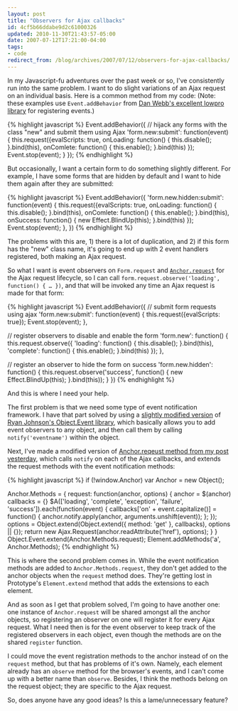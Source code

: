 ```yaml
---
layout: post
title: "Observers for Ajax callbacks"
id: 4cf5b66ddabe9d2c61000326
updated: 2010-11-30T21:43:57-05:00
date: 2007-07-12T17:21:00-04:00
tags:
- code
redirect_from: /blog/archives/2007/07/12/observers-for-ajax-callbacks/
---
```


In my Javascript-fu adventures over the past week or so, I've consistently run into the same problem. I want to do slight variations of an Ajax request on an individual basis. Here is a common method from my code: (Note: these examples use `Event.addBehavior` from [Dan Webb's excellent lowpro library](http://www.danwebb.net/2006/9/3/low-pro-unobtrusive-scripting-for-prototype) for registering events.)

{% highlight javascript %}
Event.addBehavior({
  // hijack any forms with the class "new" and submit them using Ajax
  'form.new:submit': function(event) {
    this.request({evalScripts: true,
      onLoading: function() { this.disable(); }.bind(this),
      onComlete: function() { this.enable(); }.bind(this)
    });
    Event.stop(event);
  }
});
{% endhighlight %}

But occasionally, I want a certain form to do something slightly different. For example, I have some forms that are hidden by default and I want to hide them again after they are submitted:

{% highlight javascript %}
Event.addBehavior({
  'form.new.hidden:submit': function(event) {
    this.request({evalScripts: true,
      onLoading: function() { this.disable(); }.bind(this),
      onComlete: function() { this.enable(); }.bind(this),
      onSuccess: function() { new Effect.BlindUp(this); }.bind(this)
    });
    Event.stop(event);
  },
})
{% endhighlight %}

The problems with this are, 1) there is a lot of duplication, and 2) if this form has the "new" class name, it's going to end up with 2 event handlers registered, both making an Ajax request.

So what I want is event observers on `Form.request` and [`Anchor.request`](/2007/7/11/adding-dom-methods-with-prototype) for the Ajax request lifecycle, so I can call `form.request.observe('loading', function() { … })`, and that will be invoked any time an Ajax request is made for that form:

{% highlight javascript %}
Event.addBehavior({
  // submit form requests using ajax
  'form.new:submit': function(event) {
    this.request({evalScripts: true});
    Event.stop(event);
  },

  // register observers to disable and enable the form
  'form.new': function() {
    this.request.observe({
      'loading': function() { this.disable(); }.bind(this),
      'complete': function() { this.enable(); }.bind(this)
    });
  },

  // register an observer to hide the form on success
  'form.new.hidden': function() {
    this.request.observe('success', function() {
      new Effect.BlindUp(this);
    }.bind(this));
  }
})
{% endhighlight %}

And this is where I need your help.

The first problem is that we need some type of event notification framework. I have that part solved by using a [slightly modified version](http://source.collectiveidea.com/public/rails/javascripts/object.event.js) of [Ryan Johnson's Object.Event library](http://livepipe.net/projects/object_event/), which basically allows you to add event observers to any object, and then call them by calling `notify('eventname')` within the object.

Next, I've made a modified version of [Anchor.reqeust method from my post yesterday](/2007/7/11/adding-dom-methods-with-prototype), which calls `notify` on each of the Ajax callbacks, and extends the request methods with the event notification methods:

{% highlight javascript %}
if (!window.Anchor) var Anchor = new Object();

Anchor.Methods = {
  request: function(anchor, options) {
    anchor = $(anchor)
    callbacks = {}
    $A(['loading', 'complete', 'exception', 'failure', 'success']).each(function(event) {
      callbacks['on' + event.capitalize()] = function() {
        anchor.notify.apply(anchor, arguments.unshift(event));
      };
    });
    options = Object.extend(Object.extend({
      method: 'get'
    }, callbacks), options || {});
    return new Ajax.Request(anchor.readAttribute('href'), options);
  }
}
Object.Event.extend(Anchor.Methods.request);
Element.addMethods('a', Anchor.Methods);
{% endhighlight %}

This is where the second problem comes in. While the event notification methods are added to `Anchor.Methods.request`, they don't get added to the anchor objects when the `request` method does. They're getting lost in Prototype's `Element.extend` method that adds the extensions to each element.

And as soon as I get that problem solved, I'm going to have another one: one instance of `Anchor.request` will be shared amongst all the anchor objects, so registering an observer on one will register it for every Ajax request. What I need then is for the event observer to keep track of the registered observers in each object, even though the methods are on the shared `register` function.

I could move the event registration methods to the anchor instead of on the `request` method, but that has problems of it's own. Namely, each element already has an `observe` method for the browser's events, and I can't come up with a better name than `observe`. Besides, I think the methods belong on the request object; they are specific to the Ajax request.

So, does anyone have any good ideas? Is this a lame/unnecessary feature?
